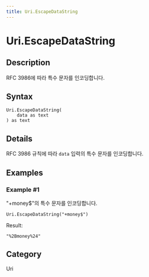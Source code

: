 ```yaml
---
title: Uri.EscapeDataString
---
```


# Uri.EscapeDataString


## Description

RFC 3986에 따라 특수 문자를 인코딩합니다.


## Syntax

```powerquery
Uri.EscapeDataString(
    data as text
) as text
```


## Details

RFC 3986 규칙에 따라 <code>data</code> 입력의 특수 문자를 인코딩합니다.


## Examples

### Example #1 
&#34;+money$&#34;의 특수 문자를 인코딩합니다.
```powerquery
Uri.EscapeDataString("+money$")
```

Result: 
```powerquery
"%2Bmoney%24"
```




## Category
Uri
